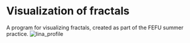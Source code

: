 # Visualization of fractals

A program for visualizing fractals, created as part of the FEFU summer practice.
![lina_profile](https://user-images.githubusercontent.com/76991612/190839285-d2ff0b7c-3ce5-4207-99d0-7837f055819a.jpg)
